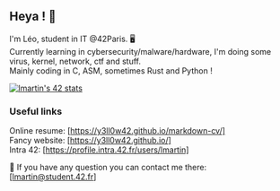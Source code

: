 ## Heya ! 👋

I'm Léo, student in IT @42Paris. 🖥
<br/>Currently learning in cybersecurity/malware/hardware, I'm doing some virus, kernel, network, ctf and stuff.
<br/>Mainly coding in C, ASM, sometimes Rust and Python !

[![lmartin's 42 stats](https://badge42.vercel.app/api/v2/cl5sb8gwk002509jwvxfayja6/stats?cursusId=21&coalitionId=48)](https://github.com/JaeSeoKim/badge42)

### Useful links
Online resume: [https://y3ll0w42.github.io/markdown-cv/]
<br/>Fancy website: [https://y3ll0w42.github.io/]
<br/>Intra 42: [https://profile.intra.42.fr/users/lmartin]

💬 If you have any question you can contact me there:
<br/>[lmartin@student.42.fr]
